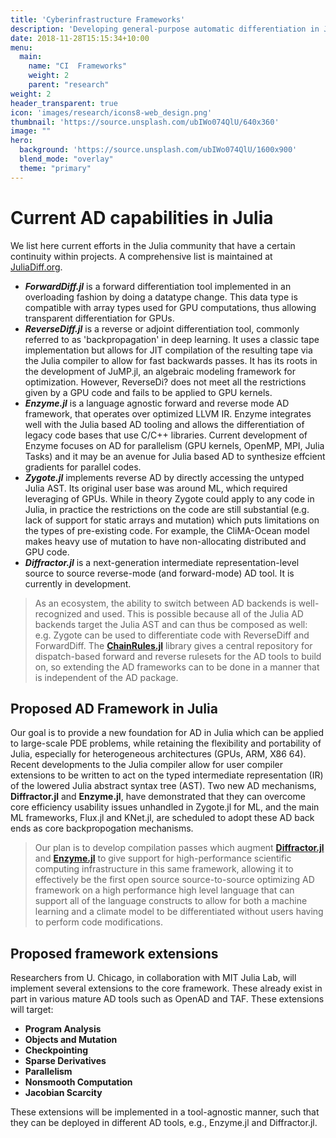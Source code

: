```yaml
---
title: 'Cyberinfrastructure Frameworks'
description: 'Developing general-purpose automatic differentiation in Julia.'
date: 2018-11-28T15:15:34+10:00
menu:
  main:
    name: "CI  Frameworks"
    weight: 2
    parent: "research"
weight: 2
header_transparent: true
icon: 'images/research/icons8-web_design.png'
thumbnail: 'https://source.unsplash.com/ubIWo074QlU/640x360'
image: ""
hero:
  background: 'https://source.unsplash.com/ubIWo074QlU/1600x900'
  blend_mode: "overlay"
  theme: "primary"
---
```


# Current AD capabilities in Julia

We list here current efforts in the Julia community that have a certain continuity within projects. A comprehensive list is maintained at [JuliaDiff.org](https://juliadiff.org).
* ___ForwardDiff.jl___ is a forward differentiation tool implemented in an overloading fashion by doing a
datatype change. This data type is compatible with array types used for GPU computations, thus allowing transparent differentiation for GPUs.
* ___ReverseDiff.jl___ is a reverse or adjoint differentiation tool, commonly referred to as 'backpropagation'
in deep learning. It uses a classic tape implementation but allows for JIT compilation of the resulting
tape via the Julia compiler to allow for fast backwards passes. It has its roots in the development of
JuMP.jl, an algebraic modeling framework for optimization. However, ReverseDi? does not meet all the
restrictions given by a GPU code and fails to be applied to GPU kernels.
* ___Enzyme.jl___ is a language agnostic forward and reverse mode AD framework, that operates over optimized
LLVM IR. Enzyme integrates well with the Julia based AD tooling and allows the differentiation of legacy
code bases that use C/C++ libraries. Current development of Enzyme focuses on AD for parallelism (GPU kernels, OpenMP, MPI, Julia Tasks)
and it may be an avenue for Julia based AD to synthesize effcient gradients for parallel codes.
* ___Zygote.jl___ implements reverse AD by directly accessing the untyped Julia AST. Its original user
base was around ML, which required leveraging of GPUs. While in theory Zygote could apply to any
code in Julia, in practice the restrictions on the code are still substantial (e.g. lack of support for
static arrays and mutation) which puts limitations on the types of pre-existing code. For example, the
CliMA-Ocean model makes heavy use of mutation to have non-allocating distributed and GPU code.
* ___Diffractor.jl___ is a next-generation intermediate representation-level source to source reverse-mode (and forward-mode) AD tool. 
It is currently in development.

> As an ecosystem, the ability to switch between AD backends is well-recognized and used. 
This is possible because all of the Julia AD backends target the Julia AST and can thus be
composed as well: e.g. Zygote can be used to differentiate code with ReverseDiff and ForwardDiff. The
[__ChainRules.jl__](https://juliadiff.org/ChainRulesCore.jl/stable/index.html) library gives a central repository for dispatch-based forward and reverse rulesets for the AD
tools to build on, so extending the AD frameworks can to be done in a manner that is independent of the
AD package.

## Proposed AD Framework in Julia

Our goal is to provide a new foundation for AD in Julia which can be applied to large-scale PDE
problems, while retaining the flexibility and portability of Julia, especially for heterogeneous architectures
(GPUs, ARM, X86 64).
Recent developments to the Julia compiler allow for user compiler extensions to
be written to act on the typed intermediate representation (IR) of the lowered Julia abstract syntax tree
(AST).
Two new AD mechanisms, __Diffractor.jl__ and __Enzyme.jl__, have demonstrated that they can overcome core efficiency usability issues unhandled in Zygote.jl for ML, and the main ML frameworks, Flux.jl and KNet.jl, are
scheduled to adopt these AD back ends as core backpropogation mechanisms.

> Our plan is to develop compilation passes which augment [__Diffractor.jl__](https://juliadiff.org/Diffractor.jl/dev/) and [__Enzyme.jl__](https://enzyme.mit.edu) to give support for high-performance scientific computing infrastructure in this same
framework, allowing it to effectively be the first open source source-to-source optimizing AD framework
on a high performance high level language that can support all of the language constructs to allow for
both a machine learning and a climate model to be differentiated without users having to perform code
modifications.


## Proposed framework extensions

Researchers from U. Chicago, in collaboration with MIT Julia Lab, will implement several extensions to
the core framework. These already exist in part in various mature AD tools such as OpenAD and TAF. These extensions will target:
* __Program Analysis__
* __Objects and Mutation__
* __Checkpointing__
* __Sparse Derivatives__
* __Parallelism__
* __Nonsmooth Computation__
* __Jacobian Scarcity__

These extensions will be implemented in a tool-agnostic manner, such that they can be deployed in different AD tools, e.g., Enzyme.jl and Diffractor.jl.

